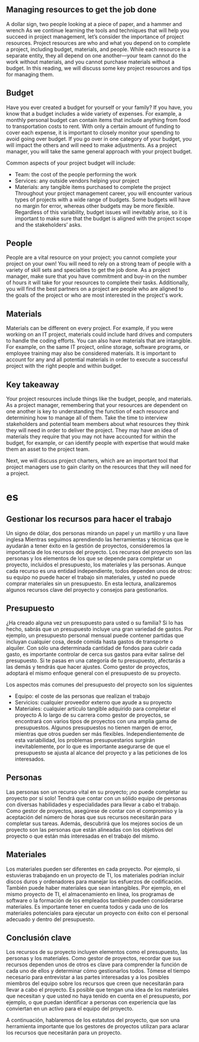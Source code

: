 ## Managing resources to get the job done
A dollar sign, two people looking at a piece of paper, and a hammer and wrench
As we continue learning the tools and techniques that will help you succeed in project management, let’s consider the importance of project resources. Project resources are who and what you depend on to complete a project, including budget, materials, and people. While each resource is a separate entity, they all depend on one another—your team cannot do the work without materials, and you cannot purchase materials without a budget. In this reading, we will discuss some key project resources and tips for managing them.

## Budget
Have you ever created a budget for yourself or your family? If you have, you know that a budget includes a wide variety of expenses. For example, a monthly personal budget can contain items that include anything from food to transportation costs to rent. With only a certain amount of funding to cover each expense, it is important to closely monitor your spending to avoid going over budget. If you go over in one category of your budget, you will impact the others and will need to make adjustments. As a project manager, you will take the same general approach with your project budget. 

Common aspects of your project budget will include:

- Team: the cost of the people performing the work
- Services: any outside vendors helping your project
- Materials: any tangible items purchased to complete the project
Throughout your project management career, you will encounter various types of projects with a wide range of budgets. Some budgets will have no margin for error, whereas other budgets may be more flexible. Regardless of this variability, budget issues will inevitably arise, so it is important to make sure that the budget is aligned with the project scope and the stakeholders’ asks. 

## People
People are a vital resource on your project; you cannot complete your project on your own! You will need to rely on a strong team of people with a variety of skill sets and specialties to get the job done. As a project manager, make sure that you have commitment and buy-in on the number of hours it will take for your resources to complete their tasks. Additionally, you will find the best partners on a project are people who are aligned to the goals of the project or who are most interested in the project's work.

## Materials
Materials can be different on every project. For example, if you were working on an IT project, materials could include hard drives and computers to handle the coding efforts. You can also have materials that are intangible. For example, on the same IT project, online storage, software programs, or employee training may also be considered materials. It is important to account for any and all potential materials in order to execute a successful project with the right people and within budget. 

## Key takeaway
Your project resources include things like the budget, people, and materials. As a project manager, remembering that your resources are dependent on one another is key to understanding the function of each resource and determining how to manage all of them. Take the time to interview stakeholders and potential team members about what resources they think they will need in order to deliver the project. They may have an idea of materials they require that you may not have accounted for within the budget, for example, or can identify people with expertise that would make them an asset to the project team. 

Next, we will discuss project charters, which are an important tool that project managers use to gain clarity on the resources that they will need for a project.  
# es 
## Gestionar los recursos para hacer el trabajo
Un signo de dólar, dos personas mirando un papel y un martillo y una llave inglesa
Mientras seguimos aprendiendo las herramientas y técnicas que le ayudarán a tener éxito en la gestión de proyectos, consideremos la importancia de los recursos del proyecto. Los recursos del proyecto son las personas y los elementos de los que se depende para completar un proyecto, incluidos el presupuesto, los materiales y las personas. Aunque cada recurso es una entidad independiente, todos dependen unos de otros: su equipo no puede hacer el trabajo sin materiales, y usted no puede comprar materiales sin un presupuesto. En esta lectura, analizaremos algunos recursos clave del proyecto y consejos para gestionarlos.

## Presupuesto
¿Ha creado alguna vez un presupuesto para usted o su familia? Si lo has hecho, sabrás que un presupuesto incluye una gran variedad de gastos. Por ejemplo, un presupuesto personal mensual puede contener partidas que incluyan cualquier cosa, desde comida hasta gastos de transporte o alquiler. Con sólo una determinada cantidad de fondos para cubrir cada gasto, es importante controlar de cerca sus gastos para evitar salirse del presupuesto. Si te pasas en una categoría de tu presupuesto, afectarás a las demás y tendrás que hacer ajustes. Como gestor de proyectos, adoptará el mismo enfoque general con el presupuesto de su proyecto. 

Los aspectos más comunes del presupuesto del proyecto son los siguientes

- Equipo: el coste de las personas que realizan el trabajo
- Servicios: cualquier proveedor externo que ayude a su proyecto
- Materiales: cualquier artículo tangible adquirido para completar el proyecto
A lo largo de su carrera como gestor de proyectos, se encontrará con varios tipos de proyectos con una amplia gama de presupuestos. Algunos presupuestos no tienen margen de error, mientras que otros pueden ser más flexibles. Independientemente de esta variabilidad, los problemas presupuestarios surgirán inevitablemente, por lo que es importante asegurarse de que el presupuesto se ajusta al alcance del proyecto y a las peticiones de los interesados. 

## Personas
Las personas son un recurso vital en su proyecto; ¡no puede completar su proyecto por sí solo! Tendrá que contar con un sólido equipo de personas con diversas habilidades y especialidades para llevar a cabo el trabajo. Como gestor de proyectos, asegúrese de contar con el compromiso y la aceptación del número de horas que sus recursos necesitarán para completar sus tareas. Además, descubrirá que los mejores socios de un proyecto son las personas que están alineadas con los objetivos del proyecto o que están más interesadas en el trabajo del mismo.

## Materiales
Los materiales pueden ser diferentes en cada proyecto. Por ejemplo, si estuvieras trabajando en un proyecto de TI, los materiales podrían incluir discos duros y ordenadores para manejar los esfuerzos de codificación. También puede haber materiales que sean intangibles. Por ejemplo, en el mismo proyecto de TI, el almacenamiento en línea, los programas de software o la formación de los empleados también pueden considerarse materiales. Es importante tener en cuenta todos y cada uno de los materiales potenciales para ejecutar un proyecto con éxito con el personal adecuado y dentro del presupuesto. 

## Conclusión clave
Los recursos de su proyecto incluyen elementos como el presupuesto, las personas y los materiales. Como gestor de proyectos, recordar que sus recursos dependen unos de otros es clave para comprender la función de cada uno de ellos y determinar cómo gestionarlos todos. Tómese el tiempo necesario para entrevistar a las partes interesadas y a los posibles miembros del equipo sobre los recursos que creen que necesitarán para llevar a cabo el proyecto. Es posible que tengan una idea de los materiales que necesitan y que usted no haya tenido en cuenta en el presupuesto, por ejemplo, o que puedan identificar a personas con experiencia que las conviertan en un activo para el equipo del proyecto. 

A continuación, hablaremos de los estatutos del proyecto, que son una herramienta importante que los gestores de proyectos utilizan para aclarar los recursos que necesitarán para un proyecto.  